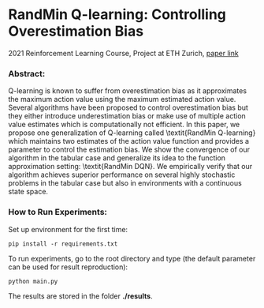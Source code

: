 # RandMin Q-learning: Controlling Overestimation Bias
2021 Reinforcement Learning Course, Project at ETH Zurich, [paper link](https://github.com/yooyoo9/randmin/blob/main/paper.pdf)

### Abstract:
Q-learning is known to suffer from overestimation bias as it approximates the maximum action value using the maximum estimated action value.
Several algorithms have been proposed to control overestimation bias but they either introduce underestimation bias or make use of multiple action value estimates which is computationally not efficient.
In this paper, we propose one generalization of Q-learning called \textit{RandMin Q-learning} which maintains two estimates of the action value function and provides a parameter to control the estimation bias.
We show the convergence of our algorithm in the tabular case and generalize its idea to the function approximation setting: \textit{RandMin DQN}.
We empirically verify that our algorithm achieves superior performance on several highly stochastic problems in the tabular case but also in environments with a continuous state space.

### How to Run Experiments:
Set up environment for the first time:
```
pip install -r requirements.txt
```

To run experiments, go to the root directory and type (the default parameter can be used for result reproduction):
```
python main.py
```
The results are stored in the folder **./results**.
